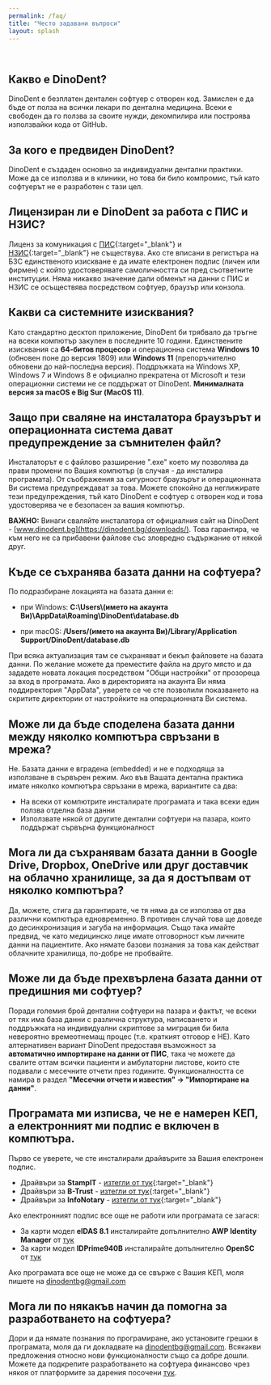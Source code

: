 ```yaml
---
permalink: /faq/
title: "Често задавани въпроси"
layout: splash
---
```

<br>

## Какво е DinoDent?
DinoDent е безплатен дентален софтуер с отворен код. Замислен е да бъде от полза на всички лекари по дентална медицина. Всеки е свободен да го ползва за своите нужди, декомпилира или построява използвайки кода от GitHub.

## За кого е предвиден DinoDent?
DinoDent е създаден основно за индивидуални дентални практики. Може да се използва и в клиники, но това би било компромис, тъй като софтуерът не е разработен с тази цел.

## Лицензиран ли е DinoDent за работа с ПИС и НЗИС?
Лиценз за комуникация с [ПИС](https://pis.nhif.bg/){:target="_blank"} и [НЗИС](https://www.his.bg/){:target="_blank"} не съществува. Ако сте вписани в регистъра на БЗС единственото изискване е да имате електронен подпис (личен или фирмен) с който удостоверявате самоличността си пред съответните институции. Няма никакво значение дали обменът на данни с ПИС и НЗИС се осъществява посредством софтуер, браузър или конзола.

## Какви са системните изисквания?
Като стандартно десктоп приложение, DinoDent би трябвало да тръгне на всеки компютър закупен в последните 10 години. Единствените изисквания са <b>64-битов процесор</b> и операционна система
<b>Windows 10</b> (обновен поне до версия 1809) или <b>Windows 11</b> (препоръчително обновени до най-последна версия). Поддръжката на Windows XP, Windows 7 и Windows 8 е официално прекратена от Microsoft и тези операционни системи не се поддържат от DinoDent. 
<b>Минималната версия за macOS е Big Sur (МacOS 11)</b>. 

## Защо при сваляне на инсталатора браузърът и операционната система дават предупреждение за съмнителен файл?
Инсталаторът е с файлово разширение ".exe" което му позволява да прави промени по Вашия компютър (в случая - да инсталира програмата). От съображения за сигурност браузърът и операционната Ви система предупреждават за това. Можете спокойно да неглижирате тези предупреждения, тъй като DinoDent е софтуер с отворен код и това удостоверява че е безопасен за вашия компютър. 

<b>ВАЖНО:</b> Винаги сваляйте инсталатора от официалния сайт на DinoDent - [www.dinodent.bg](https://dinodent.bg/downloads/). Това гарантира, че към него не са прибавени файлове със зловредно съдържание от някой друг.

## Къде се съхранява базата данни на софтуера?
По подразбиране локацията на базата данни е: 

- при Windows:
<b>C:\Users\\(името на акаунта Ви)\AppData\Roaming\DinoDent\database.db</b>

- при macOS:
<b>/Users/(името на акаунта Ви)/Library/Application Support/DinoDent/database.db</b>

При всяка актуализация там се съхраняват и бекъп файловете на базата данни. По желание можете да преместите файла на друго място и да зададете новата локация посредством "Общи настройки" от прозореца за вход в програмата. Ако в директорията на акаунта Ви няма поддиректория "AppData", уверете се че сте позволили показването на скритите директории от настройките на операционната Ви система.

## Може ли да бъде споделена базата данни между няколко компютъра свръзани в мрежа?
Не. Базата данни е вградена (embedded) и не е подходяща за използване в сървърен режим. Ако във Вашата дентална практика имате няколко компютъра свръзани в мрежа, вариантите са два: 

- На всеки от компютрите инсталирате програмата и така всеки един ползва отделна база данни
- Използвате някой от другите дентални софтуери на пазара, които поддържат сървърна функционалност

## Мога ли да съхранявам базата данни в Google Drive, Dropbox, OneDrive или друг доставчик на облачно хранилище, за да я достъпвам от няколко компютъра?
Да, можете, стига да гарантирате, че тя няма да се използва от два различни компютъра едновременно. В противен случай това ще доведе до десинхронизация и загуба на информация. Също така имайте предвид, че като медицинско лице имате отговорност към личните данни на пациентите. Ако нямате базови познания за това как действат облачните хранилища, по-добре не пробвайте.

## Може ли да бъде прехвърлена базата данни от предишния ми софтуер?
Поради големия брой дентални софтуери на пазара и фактът, че всеки от тях има база данни с различна структура, написването и поддръжката на индивидуални скриптове за миграция би била невероятно времеотнемащ процес (т.е. краткият отговор е НЕ). Като алтернативен вариант DinoDent предоставя възможност за <b>автоматично импортиране на данни от ПИС</b>, така че можете да свалите оттам всички пациенти и амбулаторни листове, които сте подавали с месечните отчети през годините. Функционалността се намира в раздел <b>"Месечни отчети и известия" -> "Импортиране на данни"</b>.

## Програмата ми изписва, че не е намерен КЕП, а електронният ми подпис е включен в компютъра.
Първо се уверете, че сте инсталирали драйвърите за Вашия електронен подпис.

- Драйвъри за <b>StampIT</b> - [изтегли от тук](https://www.stampit.org/bg/page/795){:target="_blank"}
- Драйвъри за <b>B-Trust</b> - [изтегли от тук](https://www.b-trust.bg/client-center/signature-installation){:target="_blank"}
- Драйвъри за <b>InfoNotary</b> - [изтегли от тук](https://www.infonotary.com/?p=technical-support){:target="_blank"}

Ако електронният подпис все още не работи или програмата се загася:
- За карти модел <b>eIDAS 8.1</b> инсталирайте допълнително <b>AWP Identity Manager</b> от [тук](https://installer.id.ee/media/win/installer/AWP-5.3.5-SR1.x64.en-US.msi)
- За карти модел <b>IDPrime940B</b> инсталирайте допълнително <b>OpenSC</b> от [тук](https://github.com/OpenSC/OpenSC/releases/download/0.23.0/OpenSC-0.23.0_win64.msi)

Ако програмата все още не може да се свърже с Вашия КЕП, моля пишете на [dinodentbg@gmail.com](mailto:dinodentbg@gmail.com)

## Мога ли по някакъв начин да помогна за разработването на софтуера?
Дори и да нямате познания по програмиране, ако установите грешки в програмата, моля да ги докладвате на [dinodentbg@gmail.com](mailto:dinodentbg@gmail.com). Всякакви предложения относно нови функционалности също са добре дошли. Можете да подкрепите разработването на софтуера финансово чрез някоя от платформите за дарения посочени [тук](ttps://dinodent.bg/donate/).
